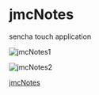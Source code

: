 # jmcNotes

sencha touch application

![jmcNotes1](https://dl.dropboxusercontent.com/u/47510080/markdown/yfa/jmcNotes1.png)

![jmcNotes2](https://dl.dropboxusercontent.com/u/47510080/markdown/yfa/jmcNotes2.png)

[jmcNotes](http://ubuntu.zestlifia.tw/jmcNotes/)